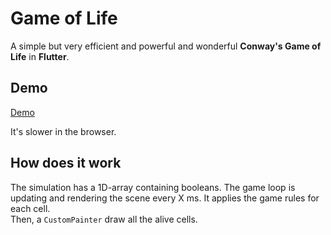 # Game of Life

A simple but very efficient and powerful and wonderful **Conway's Game of Life** in **Flutter**.

## Demo

[Demo](https://flutter-game-of-life.pages.dev/)

It's slower in the browser.

## How does it work

The simulation has a 1D-array containing booleans. The game loop is updating and rendering the scene every X ms. It applies the game rules for each cell.  
Then, a `CustomPainter` draw all the alive cells.